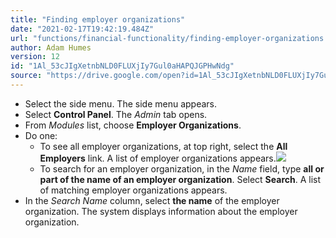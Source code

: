 ```yaml
---
title: "Finding employer organizations"
date: "2021-02-17T19:42:19.484Z"
url: "functions/financial-functionality/finding-employer-organizations.html"
author: Adam Humes
version: 12
id: "1Al_53cJIgXetnbNLD0FLUXjIy7Gul0aHAPQJGPHwNdg"
source: "https://drive.google.com/open?id=1Al_53cJIgXetnbNLD0FLUXjIy7Gul0aHAPQJGPHwNdg"
---
```

* Select the side menu. The side menu appears.
* Select <strong>Control Panel</strong>. The <em>Admin</em> tab opens. 
* From <em>Modules</em> list, choose <strong>Employer Organizations</strong>.
* Do one:
    * To see all employer organizations, at top right, select the <strong>All Employers</strong> link. A list of employer organizations appears.![](finding-employer-organizations.images/image1.png)
    * To search for an employer organization, in the <em>Name</em> field, type <strong>all or part of the name of an employer organization</strong>. Select <strong>Search</strong>. A list of matching employer organizations appears.
* In the <em>Search Name</em> column, select <strong>the name</strong> of the employer organization. The system displays information about the employer organization.
